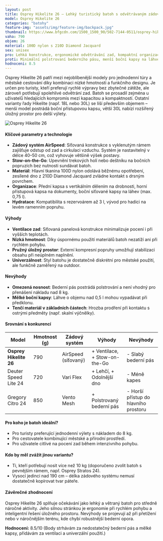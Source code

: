 ```yaml
---
layout: post
title: Osprey Hikelite 26 – Lehký turistický batoh s odvětrávaným zádovým systémem
model: Osprey Hikelite 26
categories: "batohy"
feature-img: "assets/img/feature-img/backpack.jpg"
thumbnail: https://www.bfgcdn.com/1500_1500_90/502-7144-0511/osprey-hikelite-26-wanderrucksack.jpg
vaha: 790
objem: 26
material: 100D nylon s 210D Diamond Jacquard
sex: unisex
pro: Lehká konstrukce, ergonomické odvětrávání zad, kompaktní organizace kapes, univerzální použití pro jednodenní výlety.
proti: Minimální polstrovaní bederního pásu, menší boční kapsy na láhve, tenčí materiál v základních částech.
hodnoceni: 8.5
---
```



Osprey Hikelite 26 patří mezi nejoblíbenější modely pro jednodenní túry a městské cestování díky kombinaci nízké hmotnosti a funkčního designu. Je určen pro turisty, kteří preferují rychlé výpravy bez zbytečné zátěže, ale zároveň potřebují spolehlivé odvětrání zad. Batoh se prosadil zejména u uživatelů hledajících kompromis mezi kapacitou a kompaktností. Ostatní varianty řady Hikelite (např. 18L nebo 30L) se liší především objemem – menší model postrádá boční přístupovou kapsu, větší 30L nabízí rozšířený úložný prostor pro delší výlety.

![Osprey Hikelite 26](https://res.cloudinary.com/dvwv5cne3/image/fetch/w_auto,h_450,c_fill,g_auto,f_auto,q_auto/https://www.bfgcdn.com/1500_1500_90/502-7144-0511/osprey-hikelite-26-wanderrucksack.jpg)

#### Klíčové parametry a technologie
- **Zádový systém AirSpeed**: Síťovaná konstrukce s vyklenutým rámem zajišťuje odstup od zad a cirkulaci vzduchu. Systém je nastavitelný v délce 40–50 cm, což vyhovuje většině výšek postavy.
- **Stow-on-the-Go**: Upevnění trekových holí nebo deštníku na bočních popruzích bez nutnosti sundávat batoh.
- **Materiál**: Hlavní tkanina 100D nylon odolává běžnému opotřebení, zesílené dno z 210D Diamond Jacquard zvládne kontakt s drsným povrchem.
- **Organizace**: Přední kapsa s vertikálním dělením na drobnosti, horní přístupová kapsa na dokumenty, boční síťované kapsy na láhev (max. 0,75 l).
- **Hydratace**: Kompatibilita s rezervoárem až 3 l, vývod pro hadici na levém ramenním popruhu.

#### Výhody
- **Ventilace zad**: Síťovaná panelová konstrukce minimalizuje pocení i při vyšších teplotách.
- **Nízká hmotnost**: Díky úspornému použití materiálů batoh nezatíží ani při rychlém pohybu.
- **Pružný úložný prostor**: Externí kompresní popruhy umožňují stabilizaci obsahu při neúplném naplnění.
- **Univerzálnost**: Styl batohu je dostatečně diskrétní pro městské použití, ale funkčně zaměřený na outdoor.

#### Nevýhody
- **Omezená nosnost**: Bederní pás postrádá polstrování a není vhodný pro přenášení nákladu nad 8 kg.
- **Mělké boční kapsy**: Láhve o objemu nad 0,5 l mohou vypadávat při předklonu.
- **Tenčí materiál v základních částech**: Hrozba prodření při kontaktu s ostrými předměty (např. skalní výčnělky).

#### Srovnání s konkurencí
| Model                 | Hmotnost (g) | Zádový systém       | Výhody                          | Nevýhody                      |
|-----------------------|--------------|---------------------|---------------------------------|-------------------------------|
| **Osprey Hikelite 26**| 790          | AirSpeed (síťovaný) | + Ventilace, + Stow-on-the-Go    | - Slabý bederní pás           |
| Deuter Speed Lite 24  | 720          | Vari Flex           | + Lehčí, + Odolnější dno         | - Méně kapes                  |
| Gregory Citro 24      | 850          | Vento Mesh          | + Polstrovaný bederní pás        | - Horší přístup do hlavního prostoru |

#### Pro koho je batoh ideální?
- Pro turisty preferující jednodenní výlety s nákladem do 8 kg.
- Pro cestovatele kombinující městské a přírodní prostředí.
- Pro uživatele citlivé na pocení zad během intenzivního pohybu.

#### Kdo by měl zvážit jinou variantu?
- Ti, kteří potřebují nosit více než 10 kg (doporučeno zvolit batoh s pevnějším rámem, např. Osprey Stratos 24).
- Vysocí jedinci nad 190 cm – délka zádového systému nemusí dostatečně kopírovat tvar páteře.

#### Závěrečné zhodnocení
Osprey Hikelite 26 splňuje očekávání jako lehký a větraný batoh pro středně náročné aktivity. Jeho silnou stránkou je ergonomie při rychlém pohybu a inteligentní řešení úložného prostoru. Nevýhody se projevují až při přetížení nebo v náročnějším terénu, kde chybí robustnější bederní opora.

**Hodnocení:** 8.5/10 (Body strhávám za nedostatečný bederní pás a mělké kapsy, přidávám za ventilaci a univerzální použití.)